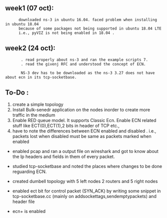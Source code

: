 ## week1 (07 oct):
          downloaded ns-3 in ubuntu 16.04. faced problem when installing in ubuntu 18.04 
          because of some packages not being supported in ubuntu 18.04 LTE 
          i.e., pyVIZ is not being enabled in 18.04 . 
          
## week2 (24 oct):
           . read properly about ns-3 and ran the example scripts 7.
           . read the givenj RFC and understood the concept of ECN.
           
           NS-3 dev has to be downloaded as the ns-3 3.27 does not have about ecn in its tcp-socketbase.
           
           
## To-Do :

   1. create a simple topology
   2. Install Bulk-senedr application on the nodes inorder to create more traffic in the medium
   3. Enable RED queue model. It supports Classic Ecn. Enable ECN related stuff like ECT(0),ECT(1),2 bits in header of TCP etc.,
   4. have to note the differences between ECN enabled and disabled . i.e., packets lost when disabled must be same as packets marked when enabled 

 * enabled pcap and ran a output file on wireshark and got to know about the
    Ip headers and fields in them of every packet.
 * studied tcp-socketbase and noted the places where changes to be done reguarding ECN. 

* created dumbell topology with 5 left nodes 2 routers and 5 right nodes
* enabled ect bit for control packet (SYN_ACK) by writing some snippet in tcp-socketbase.cc (mainly on addsockettags,sendemptypackets) and header file
* ecn+ is enabled
